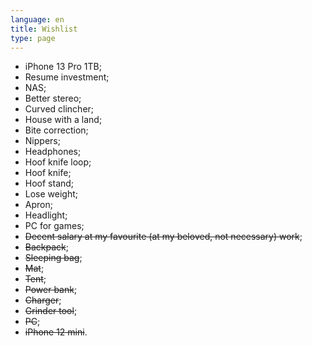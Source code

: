 ```yaml
---
language: en
title: Wishlist
type: page
---
```


- iPhone 13 Pro 1TB;
- Resume investment;
- NAS;
- Better stereo;
- Curved clincher;
- House with a land;
- Bite correction;
- Nippers;
- Headphones;
- Hoof knife loop;
- Hoof knife;
- Hoof stand;
- Lose weight;
- Apron;
- Headlight;
- PC for games;
- ~~Decent salary at my favourite (at my beloved, not necessary) work~~;
- ~~Backpack~~;
- ~~Sleeping bag~~;
- ~~Mat~~;
- ~~Tent~~;
- ~~Power bank~~;
- ~~Charger~~;
- ~~Grinder tool~~;
- ~~PC~~;
- ~~iPhone 12 mini~~.
